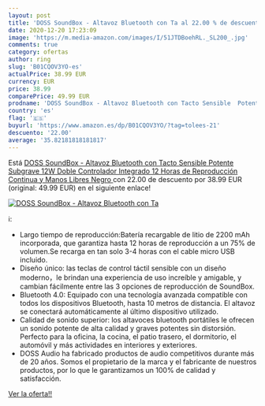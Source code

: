 ```yaml
---
layout: post
title: 'DOSS SoundBox - Altavoz Bluetooth con Ta al 22.00 % de descuento'
date: 2020-12-20 17:23:09
image: 'https://m.media-amazon.com/images/I/51JTDBoehRL._SL200_.jpg'
comments: true
category: ofertas
author: ring
slug: 'B01CQOV3YO-es'
actualPrice: 38.99 EUR
currency: EUR
price: 38.99
comparePrice: 49.99 EUR
prodname: 'DOSS SoundBox - Altavoz Bluetooth con Tacto Sensible  Potente Subgrave 12W Doble Controlador Integrado 12 Horas de Reproducción Continua y Manos Libres  Negro '
country: 'es'
flag: '🇪🇸'
buyurl: 'https://www.amazon.es/dp/B01CQOV3YO/?tag=tolees-21'
descuento: '22.00'
average: '35.82181818181817'
---
```


Está [DOSS SoundBox - Altavoz Bluetooth con Tacto Sensible  Potente Subgrave 12W Doble Controlador Integrado 12 Horas de Reproducción Continua y Manos Libres  Negro ](https://www.amazon.es/dp/B01CQOV3YO/?tag=tolees-21) con 22.00 de descuento por 38.99 EUR (original: 49.99 EUR) en el siguiente enlace!

[![DOSS SoundBox - Altavoz Bluetooth con Ta](https://m.media-amazon.com/images/I/51JTDBoehRL._SL200_.jpg)](https://www.amazon.es/dp/B01CQOV3YO/?tag=tolees-21)

ℹ️:

- Largo tiempo de reproducción:Batería recargable de litio de 2200 mAh incorporada, que garantiza hasta 12 horas de reproducción a un 75% de volumen.Se recarga en tan solo 3-4 horas con el cable micro USB incluido.
- Diseño único: las teclas de control táctil sensible con un diseño moderno，le brindan una experiencia de uso increíble y amigable, y cambian fácilmente entre las 3 opciones de reproducción de SoundBox.
- Bluetooth 4.0: Equipado con una tecnología avanzada compatible con todos los dispositivos Bluetooth, hasta 10 metros de distancia. El altavoz se conectará automáticamente al último dispositivo utilizado.
- Calidad de sonido superior: los altavoces bluetooth portátiles le ofrecen un sonido potente de alta calidad y graves potentes sin distorsión. Perfecto para la oficina, la cocina, el patio trasero, el dormitorio, el automóvil y más actividades en interiores y exteriores.
- DOSS Audio ha fabricado productos de audio competitivos durante más de 20 años. Somos el propietario de la marca y el fabricante de nuestros productos, por lo que le garantizamos un 100% de calidad y satisfacción.

[Ver la oferta!!](https://www.amazon.es/dp/B01CQOV3YO/?tag=tolees-21)
